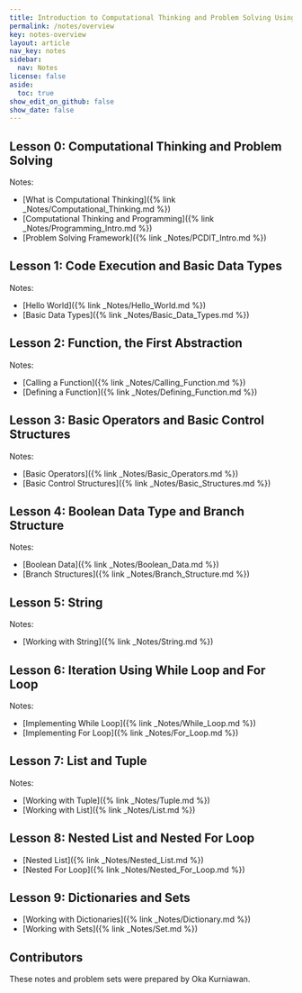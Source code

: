 ```yaml
---
title: Introduction to Computational Thinking and Problem Solving Using Python
permalink: /notes/overview
key: notes-overview
layout: article
nav_key: notes
sidebar:
  nav: Notes
license: false
aside:
  toc: true
show_edit_on_github: false
show_date: false
---
```


## Lesson 0: Computational Thinking and Problem Solving

Notes:

- [What is Computational Thinking]({% link _Notes/Computational_Thinking.md %})
- [Computational Thinking and Programming]({% link _Notes/Programming_Intro.md %})
- [Problem Solving Framework]({% link _Notes/PCDIT_Intro.md %})

## Lesson 1: Code Execution and Basic Data Types
Notes:

- [Hello World]({% link _Notes/Hello_World.md %})
- [Basic Data Types]({% link _Notes/Basic_Data_Types.md %})


## Lesson 2: Function, the First Abstraction

Notes:

- [Calling a Function]({% link _Notes/Calling_Function.md %})
- [Defining a Function]({% link _Notes/Defining_Function.md %})


## Lesson 3: Basic Operators and Basic Control Structures

Notes:

- [Basic Operators]({% link _Notes/Basic_Operators.md %})
- [Basic Control Structures]({% link _Notes/Basic_Structures.md %})

## Lesson 4: Boolean Data Type and Branch Structure

Notes:

- [Boolean Data]({% link _Notes/Boolean_Data.md %})
- [Branch Structures]({% link _Notes/Branch_Structure.md %})

## Lesson 5: String

Notes:

- [Working with String]({% link _Notes/String.md  %})

## Lesson 6: Iteration Using While Loop and For Loop

Notes:

- [Implementing While Loop]({% link _Notes/While_Loop.md %})
- [Implementing For Loop]({% link _Notes/For_Loop.md %})

## Lesson 7: List and Tuple

Notes:

- [Working with Tuple]({% link _Notes/Tuple.md %})
- [Working with List]({% link _Notes/List.md %})

## Lesson 8: Nested List and Nested For Loop

- [Nested List]({% link _Notes/Nested_List.md %})
- [Nested For Loop]({% link _Notes/Nested_For_Loop.md %})

## Lesson 9: Dictionaries and Sets
- [Working with Dictionaries]({% link _Notes/Dictionary.md %})
- [Working with Sets]({% link _Notes/Set.md %})

## Contributors

These notes and problem sets were prepared by Oka Kurniawan.
